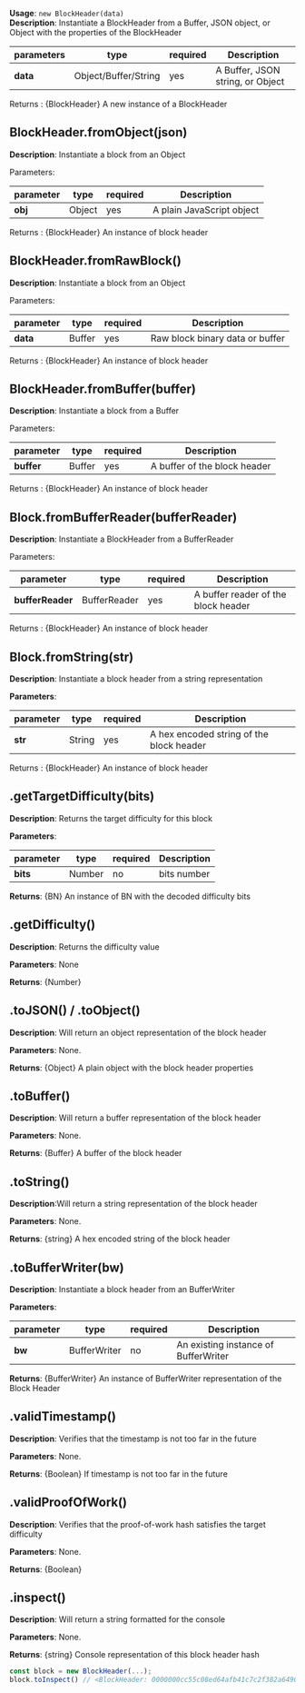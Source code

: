 **Usage**: `new BlockHeader(data)`  
**Description**: Instantiate a BlockHeader from a Buffer, JSON object, or Object with the properties of the BlockHeader

| parameters | type                 | required | Description                      |
| ---------- | -------------------- | -------- | -------------------------------- |
| **data**   | Object/Buffer/String | yes      | A Buffer, JSON string, or Object |

Returns : {BlockHeader} A new instance of a BlockHeader

## BlockHeader.fromObject(json)

**Description**: Instantiate a block from an Object

Parameters:

| parameter | type   | required | Description               |
| --------- | ------ | -------- | ------------------------- |
| **obj**   | Object | yes      | A plain JavaScript object |

Returns : {BlockHeader} An instance of block header

## BlockHeader.fromRawBlock()

**Description**: Instantiate a block from an Object

Parameters:

| parameter | type   | required | Description                     |
| --------- | ------ | -------- | ------------------------------- |
| **data**  | Buffer | yes      | Raw block binary data or buffer |

Returns : {BlockHeader} An instance of block header

## BlockHeader.fromBuffer(buffer)

**Description**: Instantiate a block from a Buffer

Parameters:

| parameter  | type   | required | Description                  |
| ---------- | ------ | -------- | ---------------------------- |
| **buffer** | Buffer | yes      | A buffer of the block header |

Returns : {BlockHeader} An instance of block header

## Block.fromBufferReader(bufferReader)

**Description**: Instantiate a BlockHeader from a BufferReader

Parameters:

| parameter        | type         | required | Description                         |
| ---------------- | ------------ | -------- | ----------------------------------- |
| **bufferReader** | BufferReader | yes      | A buffer reader of the block header |

Returns : {BlockHeader} An instance of block header

## Block.fromString(str)

**Description**: Instantiate a block header from a string representation

**Parameters**:

| parameter | type   | required | Description                              |
| --------- | ------ | -------- | ---------------------------------------- |
| **str**   | String | yes      | A hex encoded string of the block header |

Returns : {BlockHeader} An instance of block header

## .getTargetDifficulty(bits)

**Description**: Returns the target difficulty for this block

**Parameters**:

| parameter | type   | required | Description |
| --------- | ------ | -------- | ----------- |
| **bits**  | Number | no       | bits number |

**Returns**: {BN} An instance of BN with the decoded difficulty bits

## .getDifficulty()

**Description**: Returns the difficulty value

**Parameters**: None

**Returns**: {Number}

## .toJSON() / .toObject()

**Description**: Will return an object representation of the block header

**Parameters**: None.

**Returns**: {Object} A plain object with the block header properties

## .toBuffer()

**Description**: Will return a buffer representation of the block header

**Parameters**: None.

**Returns**: {Buffer} A buffer of the block header

## .toString()

**Description**:Will return a string representation of the block header

**Parameters**: None.

**Returns**: {string} A hex encoded string of the block header

## .toBufferWriter(bw)

**Description**: Instantiate a block header from an BufferWriter

**Parameters**:

| parameter | type         | required | Description                          |
| --------- | ------------ | -------- | ------------------------------------ |
| **bw**    | BufferWriter | no       | An existing instance of BufferWriter |

**Returns**: {BufferWriter} An instance of BufferWriter representation of the Block Header

## .validTimestamp()

**Description**: Verifies that the timestamp is not too far in the future

**Parameters**: None.

**Returns**: {Boolean} If timestamp is not too far in the future

## .validProofOfWork()

**Description**: Verifies that the proof-of-work hash satisfies the target difficulty

**Parameters**: None.

**Returns**: {Boolean}

## .inspect()

**Description**: Will return a string formatted for the console

**Parameters**: None.

**Returns**: {string} Console representation of this block header hash

```js
const block = new BlockHeader(...);
block.toInspect() // <BlockHeader: 0000000cc55c08ed64afb41c7c2f382a64901eadfcc6663c4e70987fdc0e8401>
```
